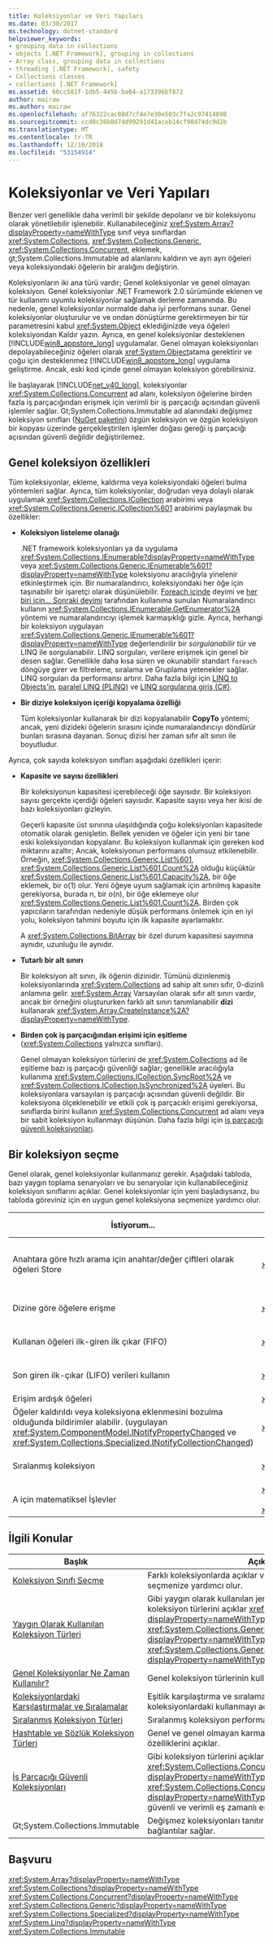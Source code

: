 ```yaml
---
title: Koleksiyonlar ve Veri Yapıları
ms.date: 03/30/2017
ms.technology: dotnet-standard
helpviewer_keywords:
- grouping data in collections
- objects [.NET Framework], grouping in collections
- Array class, grouping data in collections
- threading [.NET Framework], safety
- Collections classes
- collections [.NET Framework]
ms.assetid: 60cc581f-1db5-445b-ba04-a173396bf872
author: mairaw
ms.author: mairaw
ms.openlocfilehash: af76322cac08d7cf4e7e30e503c7fa2c97414898
ms.sourcegitcommit: ccd8c36b0d74d99291d41aceb14cf98d74dc9d2b
ms.translationtype: MT
ms.contentlocale: tr-TR
ms.lasthandoff: 12/10/2018
ms.locfileid: "53154914"
---
```

# <a name="collections-and-data-structures"></a>Koleksiyonlar ve Veri Yapıları
Benzer veri genellikle daha verimli bir şekilde depolanır ve bir koleksiyonu olarak yönetilebilir işlenebilir. Kullanabileceğiniz <xref:System.Array?displayProperty=nameWithType> sınıf veya sınıflardan <xref:System.Collections>, <xref:System.Collections.Generic>, <xref:System.Collections.Concurrent>, eklemek, gt;System.Collections.Immutable ad alanlarını kaldırın ve ayrı ayrı öğeleri veya koleksiyondaki öğelerin bir aralığını değiştirin.  
  
 Koleksiyonların iki ana türü vardır; Genel koleksiyonlar ve genel olmayan koleksiyon. Genel koleksiyonlar .NET Framework 2.0 sürümünde eklenen ve tür kullanımı uyumlu koleksiyonlar sağlamak derleme zamanında. Bu nedenle, genel koleksiyonlar normalde daha iyi performans sunar. Genel koleksiyonlar oluşturulur ve ve ondan dönüştürme gerektirmeyen bir tür parametresini kabul <xref:System.Object> eklediğinizde veya öğeleri koleksiyondan Kaldır yazın.  Ayrıca, en genel koleksiyonlar desteklenen [!INCLUDE[win8_appstore_long](../../../includes/win8-appstore-long-md.md)] uygulamalar. Genel olmayan koleksiyonları depolayabileceğiniz öğeleri olarak <xref:System.Object>atama gerektirir ve çoğu için desteklenmez [!INCLUDE[win8_appstore_long](../../../includes/win8-appstore-long-md.md)] uygulama geliştirme. Ancak, eski kod içinde genel olmayan koleksiyon görebilirsiniz.  
  
 İle başlayarak [!INCLUDE[net_v40_long](../../../includes/net-v40-long-md.md)], koleksiyonlar <xref:System.Collections.Concurrent> ad alanı, koleksiyon öğelerine birden fazla iş parçacığından erişmek için verimli bir iş parçacığı açısından güvenli işlemler sağlar. Gt;System.Collections.Immutable ad alanındaki değişmez koleksiyon sınıfları ([NuGet paketini](https://www.nuget.org/packages/System.Collections.Immutable)) özgün koleksiyon ve özgün koleksiyon bir kopyası üzerinde gerçekleştirilen işlemler doğası gereği iş parçacığı açısından güvenli değildir değiştirilemez.  
  
  
<a name="BKMK_Commoncollectionfeatures"></a>   
## <a name="common-collection-features"></a>Genel koleksiyon özellikleri  
 Tüm koleksiyonlar, ekleme, kaldırma veya koleksiyondaki öğeleri bulma yöntemleri sağlar. Ayrıca, tüm koleksiyonlar, doğrudan veya dolaylı olarak uygulamak <xref:System.Collections.ICollection> arabirimi veya <xref:System.Collections.Generic.ICollection%601> arabirimi paylaşmak bu özellikler:  
  
-   **Koleksiyon listeleme olanağı**  
  
     .NET framework koleksiyonları ya da uygulama <xref:System.Collections.IEnumerable?displayProperty=nameWithType> veya <xref:System.Collections.Generic.IEnumerable%601?displayProperty=nameWithType> koleksiyonu aracılığıyla yinelenir etkinleştirmek için. Bir numaralandırıcı, koleksiyondaki her öğe için taşınabilir bir işaretçi olarak düşünülebilir. [Foreach içinde](~/docs/csharp/language-reference/keywords/foreach-in.md) deyimi ve [her biri için... Sonraki deyimi](~/docs/visual-basic/language-reference/statements/for-each-next-statement.md) tarafından kullanıma sunulan Numaralandırıcı kullanın <xref:System.Collections.IEnumerable.GetEnumerator%2A> yöntemi ve numaralandırıcıyı işlemek karmaşıklığı gizle. Ayrıca, herhangi bir koleksiyon uygulayan <xref:System.Collections.Generic.IEnumerable%601?displayProperty=nameWithType> değerlendirilir bir *sorgulanabilir tür* ve LINQ ile sorgulanabilir. LINQ sorguları, verilere erişmek için genel bir desen sağlar. Genellikle daha kısa süren ve okunabilir standart `foreach` döngüye girer ve filtreleme, sıralama ve Gruplama yetenekler sağlar. LINQ sorguları da performansı artırır. Daha fazla bilgi için [LINQ to Objects'in](https://msdn.microsoft.com/library/73cafe73-37cf-46e7-bfa7-97c7eea7ced9), [paralel LINQ (PLINQ)](../../../docs/standard/parallel-programming/parallel-linq-plinq.md) ve [LINQ sorgularına giriş (C#)](~/docs/csharp/programming-guide/concepts/linq/introduction-to-linq-queries.md).  
  
-   **Bir diziye koleksiyon içeriği kopyalama özelliği**  
  
     Tüm koleksiyonlar kullanarak bir dizi kopyalanabilir **CopyTo** yöntemi; ancak, yeni dizideki öğelerin sırasını içinde numaralandırıcıyı döndürür bunları sırasına dayanan. Sonuç dizisi her zaman sıfır alt sınırı ile boyutludur.  
  
 Ayrıca, çok sayıda koleksiyon sınıfları aşağıdaki özellikleri içerir:  
  
-   **Kapasite ve sayısı özellikleri**  
  
     Bir koleksiyonun kapasitesi içerebileceği öğe sayısıdır. Bir koleksiyon sayısı gerçekte içerdiği öğeleri sayısıdır. Kapasite sayısı veya her ikisi de bazı koleksiyonları gizleyin.  
  
     Geçerli kapasite üst sınırına ulaşıldığında çoğu koleksiyonları kapasitede otomatik olarak genişletin. Bellek yeniden ve öğeler için yeni bir tane eski koleksiyondan kopyalanır. Bu koleksiyon kullanmak için gereken kod miktarını azaltır; Ancak, koleksiyonun performans olumsuz etkilenebilir. Örneğin, <xref:System.Collections.Generic.List%601>, <xref:System.Collections.Generic.List%601.Count%2A> olduğu küçüktür <xref:System.Collections.Generic.List%601.Capacity%2A>, bir öğe eklemek, bir o(1) olur. Yeni öğeye uyum sağlamak için artırılmış kapasite gerekiyorsa, burada n, bir o(n), bir öğe eklemeye olur <xref:System.Collections.Generic.List%601.Count%2A>. Birden çok yapıcıların tarafından nedeniyle düşük performans önlemek için en iyi yolu, koleksiyon tahmini boyutu için ilk kapasite ayarlamaktır.  
  
     A <xref:System.Collections.BitArray> bir özel durum kapasitesi sayımına aynıdır, uzunluğu ile aynıdır.  
  
-   **Tutarlı bir alt sınırı**  
  
     Bir koleksiyon alt sınırı, ilk öğenin dizinidir. Tümünü dizinlenmiş koleksiyonlarında <xref:System.Collections> ad sahip alt sınırı sıfır, 0-dizinli anlamına gelir. <xref:System.Array> Varsayılan olarak sıfır alt sınırı vardır, ancak bir örneğini oluştururken farklı alt sınırı tanımlanabilir **dizi** kullanarak <xref:System.Array.CreateInstance%2A?displayProperty=nameWithType>.  
  
-   **Birden çok iş parçacığından erişimi için eşitleme** (<xref:System.Collections> yalnızca sınıfları).  
  
     Genel olmayan koleksiyon türlerini de <xref:System.Collections> ad ile eşitleme bazı iş parçacığı güvenliği sağlar; genellikle aracılığıyla kullanıma <xref:System.Collections.ICollection.SyncRoot%2A> ve <xref:System.Collections.ICollection.IsSynchronized%2A> üyeleri. Bu koleksiyonlara varsayılan iş parçacığı açısından güvenli değildir. Bir koleksiyona ölçeklenebilir ve etkili çok iş parçacıklı erişimi gerekiyorsa, sınıflarda birini kullanın <xref:System.Collections.Concurrent> ad alanı veya bir sabit koleksiyon kullanmayı düşünün. Daha fazla bilgi için [iş parçacığı güvenli koleksiyonları](../../../docs/standard/collections/thread-safe/index.md).  
  
<a name="BKMK_Choosingacollection"></a>   
## <a name="choosing-a-collection"></a>Bir koleksiyon seçme  
 Genel olarak, genel koleksiyonlar kullanmanız gerekir. Aşağıdaki tabloda, bazı yaygın toplama senaryoları ve bu senaryolar için kullanabileceğiniz koleksiyon sınıflarını açıklar. Genel koleksiyonlar için yeni başladıysanız, bu tabloda göreviniz için en uygun genel koleksiyona seçmenize yardımcı olur.  
 
|İstiyorum...|Genel koleksiyon seçenekleri|Genel olmayan koleksiyonu seçenekleri|İş parçacığı açısından güvenli veya sabit koleksiyon seçenekleri|  
|-|-|-|-|  
|Anahtara göre hızlı arama için anahtar/değer çiftleri olarak öğeleri Store|<xref:System.Collections.Generic.Dictionary%602>|<xref:System.Collections.Hashtable><br /><br /> (Anahtarın karma koduna göre düzenlenen anahtar/değer çifti koleksiyonunu.)|<xref:System.Collections.Concurrent.ConcurrentDictionary%602><br /><br /> <xref:System.Collections.ObjectModel.ReadOnlyDictionary%602><br /><br /> <xref:System.Collections.Immutable.ImmutableDictionary%602>|  
|Dizine göre öğelere erişme|<xref:System.Collections.Generic.List%601>|<xref:System.Array><br /><br /> <xref:System.Collections.ArrayList>|<xref:System.Collections.Immutable.ImmutableList%601><br /><br /> <xref:System.Collections.Immutable.ImmutableArray>|  
|Kullanan öğeleri ilk-giren ilk çıkar (FIFO)|<xref:System.Collections.Generic.Queue%601>|<xref:System.Collections.Queue>|<xref:System.Collections.Concurrent.ConcurrentQueue%601><br /><br /> <xref:System.Collections.Immutable.ImmutableQueue%601>|  
|Son giren ilk-çıkar (LIFO) verileri kullanın|<xref:System.Collections.Generic.Stack%601>|<xref:System.Collections.Stack>|<xref:System.Collections.Concurrent.ConcurrentStack%601><br /><br /> <xref:System.Collections.Immutable.ImmutableStack%601>|  
|Erişim ardışık öğeleri|<xref:System.Collections.Generic.LinkedList%601>|Öneri yok|Öneri yok|  
|Öğeler kaldırıldı veya koleksiyona eklenmesini bozulma olduğunda bildirimler alabilir. (uygulayan <xref:System.ComponentModel.INotifyPropertyChanged> ve <xref:System.Collections.Specialized.INotifyCollectionChanged>)|<xref:System.Collections.ObjectModel.ObservableCollection%601>|Öneri yok|Öneri yok|  
|Sıralanmış koleksiyon|<xref:System.Collections.Generic.SortedList%602>|<xref:System.Collections.SortedList>|<xref:System.Collections.Immutable.ImmutableSortedDictionary%602><br /><br /> <xref:System.Collections.Immutable.ImmutableSortedSet%601>|  
|A için matematiksel İşlevler|<xref:System.Collections.Generic.HashSet%601><br /><br /> <xref:System.Collections.Generic.SortedSet%601>|Öneri yok|<xref:System.Collections.Immutable.ImmutableHashSet%601><br /><br /> <xref:System.Collections.Immutable.ImmutableSortedSet%601>|  
  
<a name="BKMK_RelatedTopics"></a>   
## <a name="related-topics"></a>İlgili Konular  
  
|Başlık|Açıklama|  
|-----------|-----------------|  
|[Koleksiyon Sınıfı Seçme](../../../docs/standard/collections/selecting-a-collection-class.md)|Farklı koleksiyonlarda açıklar ve bir senaryonuz için seçmenize yardımcı olur.|  
|[Yaygın Olarak Kullanılan Koleksiyon Türleri](../../../docs/standard/collections/commonly-used-collection-types.md)|Gibi yaygın olarak kullanılan jenerik ve jenerik olmayan koleksiyon türlerini açıklar <xref:System.Array?displayProperty=nameWithType>, <xref:System.Collections.Generic.List%601?displayProperty=nameWithType>, ve <xref:System.Collections.Generic.Dictionary%602?displayProperty=nameWithType>.|  
|[Genel Koleksiyonlar Ne Zaman Kullanılır?](../../../docs/standard/collections/when-to-use-generic-collections.md)|Genel koleksiyon türlerinin kullanımını açıklar.|  
|[Koleksiyonlardaki Karşılaştırmalar ve Sıralamalar](../../../docs/standard/collections/comparisons-and-sorts-within-collections.md)|Eşitlik karşılaştırma ve sıralama karşılaştırmaları koleksiyonlardaki kullanmayı açıklar.|  
|[Sıralanmış Koleksiyon Türleri](../../../docs/standard/collections/sorted-collection-types.md)|Sıralanmış koleksiyon performans ve özelliklerini açıklar.|  
|[Hashtable ve Sözlük Koleksiyon Türleri](../../../docs/standard/collections/hashtable-and-dictionary-collection-types.md)|Genel ve genel olmayan karma tabanlı sözlük türleri özelliklerini açıklar.|  
|[İş Parçacığı Güvenli Koleksiyonları](../../../docs/standard/collections/thread-safe/index.md)|Gibi koleksiyon türlerini açıklar <xref:System.Collections.Concurrent.BlockingCollection%601?displayProperty=nameWithType> ve <xref:System.Collections.Concurrent.ConcurrentBag%601?displayProperty=nameWithType> birden çok iş parçacığından güvenli ve verimli eş zamanlı erişimi destekler.|  
|Gt;System.Collections.Immutable|Değişmez koleksiyonları tanıtır ve koleksiyon türlerine bağlantılar sağlar.|  
  
<a name="BKMK_Reference"></a>   
## <a name="reference"></a>Başvuru  
 <xref:System.Array?displayProperty=nameWithType>  
 <xref:System.Collections?displayProperty=nameWithType>  
 <xref:System.Collections.Concurrent?displayProperty=nameWithType>  
 <xref:System.Collections.Generic?displayProperty=nameWithType>  
 <xref:System.Collections.Specialized?displayProperty=nameWithType>  
 <xref:System.Linq?displayProperty=nameWithType>  
 <xref:System.Collections.Immutable>
